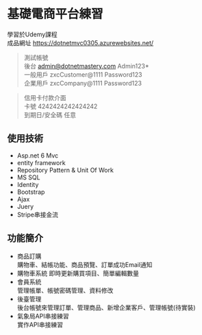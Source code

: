 基礎電商平台練習   
===
學習於Udemy課程   
成品網址 https://dotnetmvc0305.azurewebsites.net/   

>測試帳號   
>後台  admin@dotnetmastery.com  Admin123*   
>一般用戶  zxcCustomer@1111  Password123   
>企業用戶  zxcCompany@1111 Password123   

>信用卡付款介面    
>卡號 4242424242424242    
>到期日/安全碼 任意

使用技術
---   
* Asp.net 6 Mvc   
* entity framework    
* Repository Pattern & Unit Of Work   
* MS SQL    
* Identity    
* Bootstrap   
* Ajax    
* Juery   
* Stripe串接金流    

功能簡介    
---
* 商品訂購   
購物車、結帳功能、商品預覽、訂單成功Email通知   
* 購物車系統
即時更新購買項目、簡單編輯數量   
* 會員系統    
管理帳單、帳號密碼管理、資料修改    
* 後臺管理    
後台帳號來管理訂單、管理商品、新增企業客戶、管理帳號(待實裝)   
* 氣象局API串接練習    
實作API串接練習   


